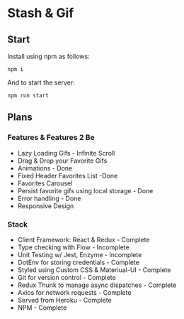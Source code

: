 # Stash & Gif

## Start

Install using npm as follows:
``` 
npm i  
```

And to start the server: 
```
npm run start

```


## Plans

### Features & Features 2 Be
* Lazy Loading Gifs - Infinite Scroll
* Drag & Drop your Favorite Gifs
* Animations - Done
* Fixed Header Favorites List -Done
* Favorites Carousel
* Persist favorite gifs using local storage - Done
* Error handling - Done
* Responsive Design


### Stack
* Client Framework: React & Redux - Complete
* Type checking with Flow - Incomplete
* Unit Testing w/ Jest, Enzyme - Incomplete
* DotEnv for storing credentials - Complete
* Styled using Custom CSS & Materiual-UI - Complete
* Git for version control - Complete
* Redux Thunk to manage async dispatches - Complete
* Axios for network requests - Complete
* Served from Heroku - Complete
* NPM - Complete


